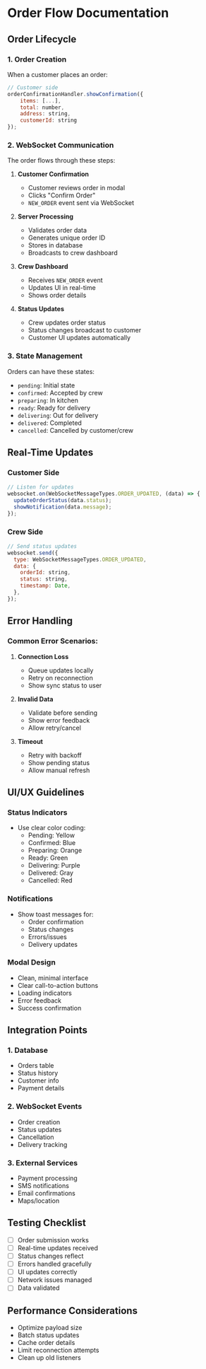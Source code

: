 # Order Flow Documentation

## Order Lifecycle

### 1. Order Creation

When a customer places an order:

```javascript
// Customer side
orderConfirmationHandler.showConfirmation({
    items: [...],
    total: number,
    address: string,
    customerId: string
});
```

### 2. WebSocket Communication

The order flows through these steps:

1. **Customer Confirmation**

   - Customer reviews order in modal
   - Clicks "Confirm Order"
   - `NEW_ORDER` event sent via WebSocket

2. **Server Processing**

   - Validates order data
   - Generates unique order ID
   - Stores in database
   - Broadcasts to crew dashboard

3. **Crew Dashboard**

   - Receives `NEW_ORDER` event
   - Updates UI in real-time
   - Shows order details

4. **Status Updates**
   - Crew updates order status
   - Status changes broadcast to customer
   - Customer UI updates automatically

### 3. State Management

Orders can have these states:

- `pending`: Initial state
- `confirmed`: Accepted by crew
- `preparing`: In kitchen
- `ready`: Ready for delivery
- `delivering`: Out for delivery
- `delivered`: Completed
- `cancelled`: Cancelled by customer/crew

## Real-Time Updates

### Customer Side

```javascript
// Listen for updates
websocket.on(WebSocketMessageTypes.ORDER_UPDATED, (data) => {
  updateOrderStatus(data.status);
  showNotification(data.message);
});
```

### Crew Side

```javascript
// Send status updates
websocket.send({
  type: WebSocketMessageTypes.ORDER_UPDATED,
  data: {
    orderId: string,
    status: string,
    timestamp: Date,
  },
});
```

## Error Handling

### Common Error Scenarios:

1. **Connection Loss**

   - Queue updates locally
   - Retry on reconnection
   - Show sync status to user

2. **Invalid Data**

   - Validate before sending
   - Show error feedback
   - Allow retry/cancel

3. **Timeout**
   - Retry with backoff
   - Show pending status
   - Allow manual refresh

## UI/UX Guidelines

### Status Indicators

- Use clear color coding:
  - Pending: Yellow
  - Confirmed: Blue
  - Preparing: Orange
  - Ready: Green
  - Delivering: Purple
  - Delivered: Gray
  - Cancelled: Red

### Notifications

- Show toast messages for:
  - Order confirmation
  - Status changes
  - Errors/issues
  - Delivery updates

### Modal Design

- Clean, minimal interface
- Clear call-to-action buttons
- Loading indicators
- Error feedback
- Success confirmation

## Integration Points

### 1. Database

- Orders table
- Status history
- Customer info
- Payment details

### 2. WebSocket Events

- Order creation
- Status updates
- Cancellation
- Delivery tracking

### 3. External Services

- Payment processing
- SMS notifications
- Email confirmations
- Maps/location

## Testing Checklist

- [ ] Order submission works
- [ ] Real-time updates received
- [ ] Status changes reflect
- [ ] Errors handled gracefully
- [ ] UI updates correctly
- [ ] Network issues managed
- [ ] Data validated

## Performance Considerations

- Optimize payload size
- Batch status updates
- Cache order details
- Limit reconnection attempts
- Clean up old listeners
